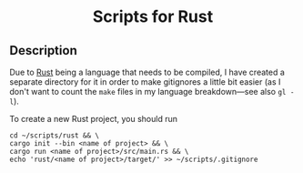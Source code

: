 <h1 align="center">
Scripts for Rust
</h1>


## Description
Due to [Rust](https://www.wikiwand.com/en/Rust_(programming_language)) being a language that needs to be compiled, I have created a separate directory for it in order to make gitignores a little bit easier (as I don't want to count the `make` files in my language breakdown&mdash;see also `gl -l`).

To create a new Rust project, you should run
```
cd ~/scripts/rust && \
cargo init --bin <name of project> && \
cargo run <name of project>/src/main.rs && \
echo 'rust/<name of project>/target/' >> ~/scripts/.gitignore
```
